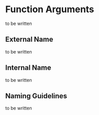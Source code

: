 # Function Arguments

to be written

## External Name

to be written

## Internal Name

to be written

## Naming Guidelines
 
to be written

 
